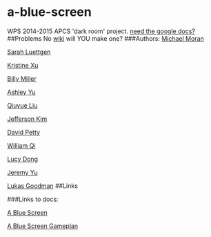 # a-blue-screen
WPS 2014-2015 APCS 'dark room' project. [need the google docs?](#links-to-docs)
##Problems
No [wiki](https://github.com/wps-2014-2015-apcs/a-blue-screen/wiki) will YOU make one?
###Authors:
[Michael Moran](mailto:haelmic3@gmail.com)
		
		
[Sarah Luettgen](mailto:sarah.luettgen@gmail.com)
		
		
[Kristine Xu](mailto:xu.cupcake.kristine@gmail.com)
		
		
[Billy Miller](mailto:wbrm77@gmail.com)
		
		
[Ashley Yu](mailto:ash.yu08@gmail.com)
		
		
[Qiuyue Liu](mailto:qiuyueliu97@gmail.com)
		
		
[Jefferson Kim](mailto:jeffersonkim97@gmail.com)
		
		
[David Petty](mailto:dpetty@winchesterps.org)
		
		
[William Qi](mailto:will.qi98@gmail.com)
		
		
<!--[1605035@wpsstudent.com](mailto:1605035@wpsstudent.com)


		-->
[Lucy Dong](mailto:lucydong22@gmail.com)
		
		
[Jeremy Yu](mailto:farmeryu@gmail.com)
		
		
[Lukas Goodman](mailto:lukasrossgoodman@gmail.com)
##Links

###Links to docs:

[A Blue Screen](https://docs.google.com/document/d/1Hp0Nv7hgZM88qkajNC9Hs57XBNz90YUl7AC6pRJqdgc/)

[A Blue Screen Gameplan](https://docs.google.com/document/d/1gHwWLMsIPCt5yStfbBdxXBVj23sxi-I5mRu6wq9XLws/)

